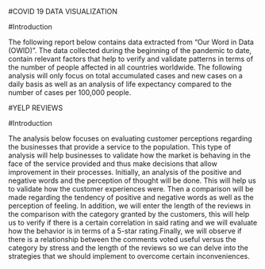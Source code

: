 #COVID 19 DATA VISUALIZATION

#Introduction

The following report below contains data extracted from “Our Word in Data (OWID)”.
The data collected during the beginning of the pandemic to date, contain relevant factors that
help to verify and validate patterns in terms of the number of people affected in all countries
worldwide. The following analysis will only focus on total accumulated cases and new cases
on a daily basis as well as an analysis of life expectancy compared to the number of cases per
100,000 people.

#YELP REVIEWS

#Introduction

The analysis below focuses on evaluating customer perceptions regarding the businesses
that provide a service to the population. This type of analysis will help businesses to validate
how the market is behaving in the face of the service provided and thus make decisions that
allow improvement in their processes. Initially, an analysis of the positive and negative words
and the perception of thought will be done. This will help us to validate how the customer
experiences were. Then a comparison will be made regarding the tendency of positive and
negative words as well as the perception of feeling.
In addition, we will enter the length of the reviews in the comparison with the category
granted by the customers, this will help us to verify if there is a certain correlation in said
rating and we will evaluate how the behavior is in terms of a 5-star rating.Finally, we will
observe if there is a relationship between the comments voted useful versus the category
by stress and the length of the reviews so we can delve into the strategies that we should
implement to overcome certain inconveniences.

